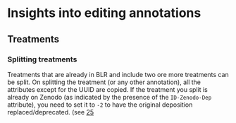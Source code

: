 # Insights into editing annotations
## Treatments
### Splitting treatments
Treatments that are already in BLR and include two ore more treatments can be split. On splitting the treatment (or any other annotation), all the attributes except for the UUID are copied. If the treatment you split is already on Zenodo (as indicated by the presence of the `ID-Zenodo-Dep` attribute), you need to set it to `-2` to have the original deposition replaced/deprecated. (see [25](https://github.com/plazi/treatmentBank/issues/25#issuecomment-1020293795) 
